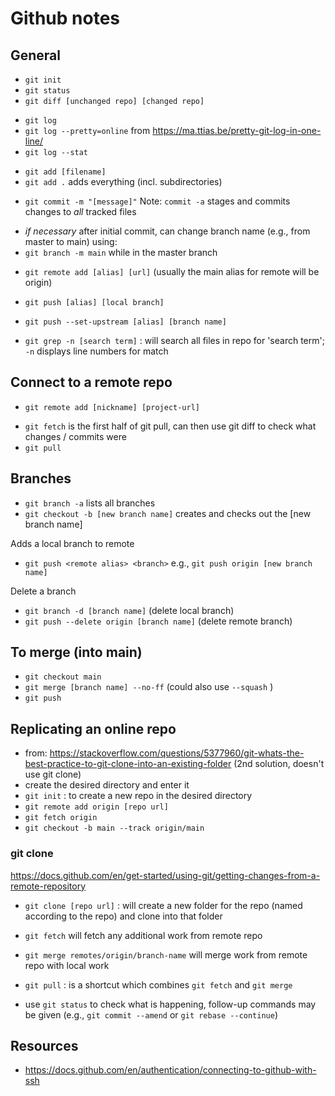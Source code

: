 # Github notes

## General
- `git init`
- `git status`
- `git diff [unchanged repo] [changed repo]`
>
- `git log` 
- `git log --pretty=online`  from <https://ma.ttias.be/pretty-git-log-in-one-line/> 
- `git log --stat`  
>
- `git add [filename]`
- `git add .`  adds everything (incl. subdirectories) 
>
- `git commit -m "[message]"`  Note:  `commit -a` stages and commits changes to *all* tracked files 
>
- *if necessary* after initial commit, can change branch name (e.g., from master to main) using:
- `git branch -m main` while in the master branch
>
- `git remote add [alias] [url]`  (usually the main alias for remote will be origin)
>
- `git push [alias] [local branch]`
- `git push --set-upstream [alias] [branch name]`

- `git grep -n [search term]` : will search all files in repo for 'search term'; `-n` displays line numbers for match



## Connect to a remote repo
- `git remote add [nickname] [project-url]`
>
- `git fetch` is the first half of git pull, can then use git diff to check what changes / commits were
- `git pull`



## Branches
- `git branch -a` lists all branches
- `git checkout -b [new branch name]` creates and checks out the [new branch name]
  

Adds a local branch to remote
- `git push <remote alias> <branch>` e.g., `git push origin [new branch name]`

Delete a branch
- `git branch -d [branch name]`  (delete local branch)
- `git push --delete origin [branch name]`  (delete remote branch)



## To merge (into main)
- `git checkout main`
- `git merge [branch name] --no-ff` (could also use ` --squash ` ) 
- `git push`



## Replicating an online repo
- from: https://stackoverflow.com/questions/5377960/git-whats-the-best-practice-to-git-clone-into-an-existing-folder (2nd solution, doesn't use git clone)
- create the desired directory and enter it
- `git init` : to create a new repo in the desired directory
- `git remote add origin [repo url]`
- `git fetch origin`
- `git checkout -b main --track origin/main`

### git clone
https://docs.github.com/en/get-started/using-git/getting-changes-from-a-remote-repository

- `git clone [repo url]` : will create a new folder for the repo (named according to the repo) and clone into that folder
- `git fetch` will fetch any additional work from remote repo
- `git merge remotes/origin/branch-name` will merge work from remote repo with local work

- `git pull` : is a shortcut which combines `git fetch` and `git merge`

- use `git status` to check what is happening, follow-up commands may be given (e.g., `git commit --amend` or `git rebase --continue`)


## Resources
- https://docs.github.com/en/authentication/connecting-to-github-with-ssh


